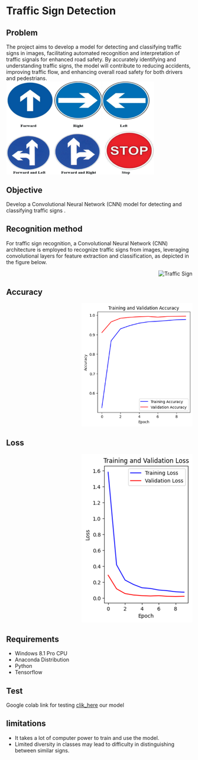 # Traffic Sign Detection

## Problem

The project aims to develop a model for detecting and classifying traffic signs in images, facilitating automated recognition and interpretation of traffic signals for enhanced road safety. By accurately identifying and understanding traffic signs, the model will contribute to reducing accidents, improving traffic flow, and enhancing overall road safety for both drivers and pedestrians.
<img align="center" alt="coding" width="400" src="https://github.com/sanketpatil51/taffic_sign/blob/main/ts.png" alt="Traffic Sign">



## Objective

Develop a Convolutional Neural Network (CNN) model for  detecting and classifying traffic signs .


## Recognition method
For traffic sign recognition, a Convolutional Neural Network (CNN) architecture is employed to recognize traffic signs from images, leveraging convolutional layers for feature extraction and classification, as depicted in the figure below.


<div style="text-align: right;">
    <img src="https://ars.els-cdn.com/content/image/1-s2.0-S2405844022030808-gr6.jpg" alt="Traffic Sign" width="800"/>
</div>


## Accuracy

<div style="text-align: right;">
    <img src="https://github.com/sanketpatil51/taffic_sign/blob/main/accuracy.png" alt="Traffic Sign" width="300"/>
</div>


## Loss

<div style="text-align: right;">
    <img src="https://github.com/sanketpatil51/taffic_sign/blob/main/loss.png" alt="Traffic Sign" width="300"/>
</div>



## Requirements
- Windows 8.1 Pro CPU
- Anaconda Distribution
- Python
- Tensorflow

## Test
Google colab link for testing [clik_here](https://github.com/sanketpatil51/taffic_sign/blob/main/code.ipynb) our model



## limitations
- It takes a lot of computer power to train and use the model.
- Limited diversity in classes may lead to difficulty in distinguishing between similar signs.





